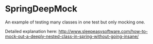 # SpringDeepMock
An example of testing many classes in one test but only mocking one.

Detailed explanation here: http://www.sleepeasysoftware.com/how-to-mock-out-a-deeply-nested-class-in-spring-without-going-insane/